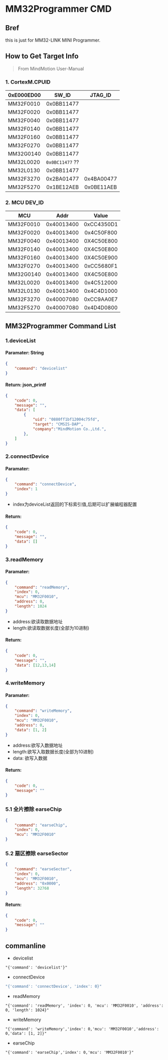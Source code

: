 # MM32Programmer CMD

## Bref

this is just for MM32-LINK MINI Programmer.

## How to Get Target Info

> From MindMotion User-Manual
### 1. CortexM.CPUID

| 0xE000ED00 |  SW_ID | JTAG_ID
|---|:---:|:---:|
| MM32F0010 | 0x0BB11477 |  |
| MM32F0020 | 0x0BB11477 |  |
| MM32F0040 | 0x0BB11477 |  |
| MM32F0140 | 0x0BB11477 |  |
| MM32F0160 | 0x0BB11477 |  |
| MM32F0270 | 0x0BB11477 |  |
| MM32G0140 | 0x0BB11477 |  |
| MM32L0020 | `0x0BC11477` ?? |  |
| MM32L0130 | 0x0BB11477 |  |
| MM32F3270 | 0x2BA01477 | 0x4BA00477 |
| MM32F5270 | 0x1BE12AEB | 0x0BE11AEB |

### 2. MCU DEV_ID

| MCU | Addr | Value|
|---|:---:|:---:|
| MM32F0010 | 0x40013400 | 0xCC4350D1 |
| MM32F0020 | 0x40013400 | 0x4C50F800 |
| MM32F0040 | 0x40013400 | 0X4C50E800 |
| MM32F0140 | 0x40013400 | 0X4C50E800 |
| MM32F0160 | 0x40013400 | 0X4C50E900 |
| MM32F0270 | 0x40013400 | 0xCC5680F1 |
| MM32G0140 | 0x40013400 | 0X4C50E800 |
| MM32L0020 | 0x40013400 | 0x4C512000 |
| MM32L0130 | 0x40013400 | 0x4C4D1000 |
| MM32F3270 | 0x40007080 | 0xCC9AA0E7 |
| MM32F5270 | 0x40007080 | 0x4D4D0800 |

## MM32Programmer Command List

### 1.deviceList

#### Paramater: String
```json		
{
	"command": "devicelist"
}
```

#### Return: json_printf
```json	
{
    "code": 0,
    "message": "",
    "data": [
        {
            "uid": "0880ff1bf12004c75fd",
            "target": "CMSIS-DAP",
            "company":"MindMotion Co.,Ltd.",
        },
    ]
}
```

### 2.connectDevice
#### Paramater:
```json	
{
	"command": "connectDevice",
	"index": 1
}
```

- index为deviceList返回的下标索引值,后期可以扩展编程器配置
#### Return:
```json	
{
    "code": 0,
    "message": "",
    "data": []
}
```

### 3.readMemory
#### Paramater:
```json	
{
	"command": "readMemory",
	"index": 0,
	"mcu": "MM32F0010",
    "address": 0, 
    "length": 1024
}
```
    
- address:欲读取数据地址
- length:欲读取数据长度(全部为10进制)
#### Return:
```json	
{
    "code": 0,
    "message": "",
    "data": [12,13,14]
}
```

### 4.writeMemory
#### Paramater:
```json
{
	"command": "writeMemory",
	"index": 0,
	"mcu": "MM32F0010",
	"address": 0,
    "data": [1, 2]
}
```

- address:欲写入数据地址
- length:欲写入取数据长度(全部为10进制)
- data: 欲写入数据
#### Return:
```json
{
    "code": 0,
    "message": ""
}
```

### 5.1 全片擦除 earseChip
```json
{
	"command": "earseChip",
	"index": 0,
	"mcu": "MM32F0010"
}
```

### 5.2 扇区擦除 earseSector
```json
{
	"command": "earseSector",
	"index": 0,
	"mcu": "MM32F0010",
	"address": "0x0000",
	"length": 32768
}
```
#### Return:
```json
{
    "code": 0,
    "message": ""
}
```

## commanline

- devicelist
```
"{'command': 'devicelist'}"
```

- connectDevice
```cmd
"{'command': 'connectDevice', 'index': 0}"
```

- readMemory
```
"{'command': 'readMemory', 'index': 0, 'mcu': 'MM32F0010', 'address': 0, 'length': 1024}"
```

- writeMemory
```
"{'command': 'writeMemory','index': 0,'mcu': 'MM32F0010','address': 0,'data': [1, 2]}"
```

- earseChip
```
"{'command': 'earseChip','index': 0,'mcu': 'MM32F0010'}"
```